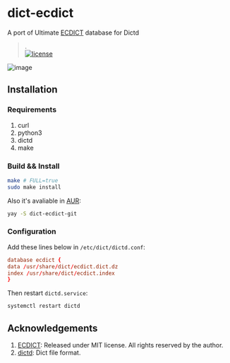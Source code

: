 # dict-ecdict

A port of Ultimate [ECDICT] database for Dictd
>.<br>
[![license]](/LICENSE)

![image](https://user-images.githubusercontent.com/17917040/87878103-c1ee5480-ca14-11ea-80a2-2f5322a43e01.png)

## Installation

### Requirements

1. curl
2. python3
3. dictd
4. make

### Build && Install

```bash
make # FULL=true
sudo make install
```

Also it's avaliable in [AUR](https://aur.archlinux.org/packages/dict-ecdict-git/):

```bash
yay -S dict-ecdict-git
```

### Configuration

Add these lines below in `/etc/dict/dictd.conf`:

```conf
database ecdict {
data /usr/share/dict/ecdict.dict.dz
index /usr/share/dict/ecdict.index
}
```

Then restart `dictd.service`:

```bash
systemctl restart dictd
```

## Acknowledgements

1. [ECDICT]: Released under MIT license. All rights reserved by the author.
2. [dictd](https://en.wikipedia.org/wiki/DICT): Dict file format.

[ECDICT]:https://github.com/skywind3000/ECDICT-ultimate
[license]:https://img.shields.io/badge/license-MIT-purple.svg
